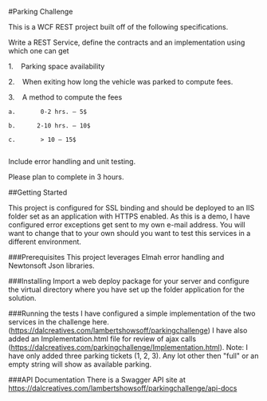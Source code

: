 ﻿#Parking Challenge

This is a WCF REST project built off of the following specifications.

Write a REST Service, define the contracts and an implementation using which one can get

  1.    Parking space availability

  2.    When exiting how long the vehicle was parked to compute fees.

  3.    A method to compute the fees

    a.       0-2 hrs. – 5$

    b.      2-10 hrs. – 10$

    c.       > 10 – 15$
	 
Include error handling and unit testing.

Please plan to complete in 3 hours.


##Getting Started

This project is configured for SSL binding and should be deployed to an IIS folder set as an application with HTTPS enabled.  As this is a demo, I have configured error exceptions get sent to my own e-mail address.  You will want to change that to your own should you want to test this services in a different environment.


###Prerequisites
This project leverages Elmah error handling and Newtonsoft Json libraries.

###Installing
Import a web deploy package for your server and configure the virtual directory where you have set up the folder application for the solution.

###Running the tests
I have configured a simple implementation of the two services in the challenge here.  (https://dalcreatives.com/lambertshowsoff/parkingchallenge)  I have also added an Implementation.html file for review of ajax calls (https://dalcreatives.com/parkingchallenge/Implementation.html).  Note:  I have only added three parking tickets (1, 2, 3).  Any lot other then "full" or an empty string will show as available parking.

###API Documentation
There is a Swagger API site at https://dalcreatives.com/lambertshowsoff/parkingchallenge/api-docs
